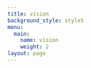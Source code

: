 ```yaml
---
title: vision
background_style: style5
menu:
  main:
    name: vision
    weight: 2
layout: page
---
```


